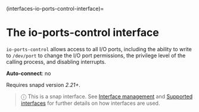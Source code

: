 (interfaces-io-ports-control-interface)=
# The io-ports-control interface

`io-ports-control` allows access to all I/O ports, including the ability to write to `/dev/port` to change the I/O port permissions, the privilege level of the calling process, and disabling interrupts.

**Auto-connect**: no

Requires snapd version _2.21+_.

> ⓘ  This is a snap interface. See [Interface management](/) and [Supported interfaces](/interfaces/index) for further details on how interfaces are used.

